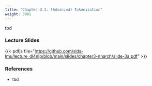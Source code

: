 ```yaml
---
title: "Chapter 3.1: (Advanced) Tokenization"
weight: 3001
---
```

tbd

<!--more-->

<!--
### Lecture video
{{< video id="TfrSKiOecWI" >}}
-->

### Lecture Slides
{{< pdfjs file="https://github.com/slds-lmu/lecture_dl4nlp/blob/main/slides/chapter3-nnarch/slide-3a.pdf" >}}

### References 

- tbd
